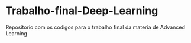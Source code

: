 # Trabalho-final-Deep-Learning
Repositorio com os codigos para o trabalho final da materia de Advanced Learning
